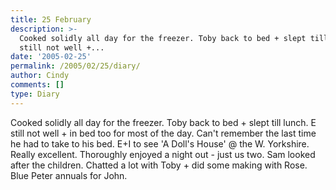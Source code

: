 ```yaml
---
title: 25 February
description: >-
  Cooked solidly all day for the freezer. Toby back to bed + slept till lunch. E
  still not well +...
date: '2005-02-25'
permalink: /2005/02/25/diary/
author: Cindy
comments: []
type: Diary
---
```


Cooked solidly all day for the freezer. Toby back to bed + slept till lunch. E still not well + in bed too for most of the day. Can't remember the last time he had to take to his bed. E+I to see 'A Doll's House' @ the W. Yorkshire. Really excellent. Thoroughly enjoyed a night out - just us two. Sam looked after the children. Chatted a lot with Toby + did some making with Rose. Blue Peter annuals for John.
